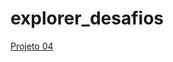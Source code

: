 # explorer_desafios
 
<a href="https://carolrodrigues14.github.io/explorer_desafios/desafio04/">Projeto 04</a>
